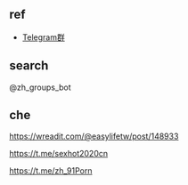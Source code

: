 

## ref
+ [Telegram群](https://itgoyo.github.io/2018/03/13/Telegram%E7%BE%A4/)




## search
@zh_groups_bot


## che

https://wreadit.com/@easylifetw/post/148933

https://t.me/sexhot2020cn

https://t.me/zh_91Porn
